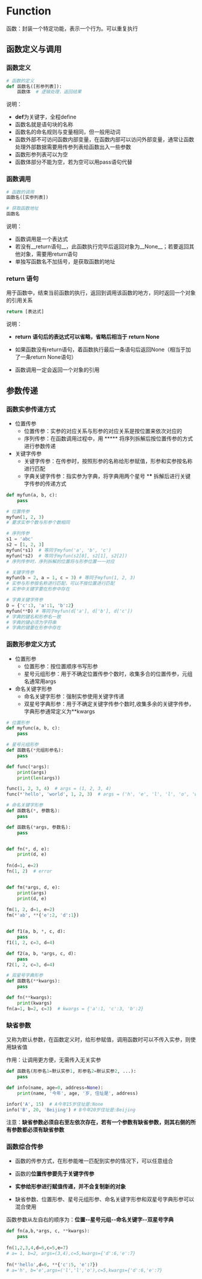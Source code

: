 # Function

函数：封装一个特定功能，表示一个行为。可以重复执行



## 函数定义与调用

### 函数定义

```python
# 函数的定义
def 函数名([形参列表]):
    函数体  # 逻辑处理，返回结果
```

说明：

- **def**为关键字，全程define
- 函数名就是语句块的名称
- 函数名的命名规则与变量相同，但一般用动词
- 函数外部不可访问函数内部变量，在函数内部可以访问外部变量，通常让函数处理外部数据需要用传参列表给函数出入一些参数
- 函数形参列表可以为空
- 函数体部分不能为空，若为空可以用pass语句代替



### 函数调用

```python
# 函数的调用
函数名([实参列表])

# 获取函数地址
函数名
```

说明：

- 函数调用是一个表达式
- 若没有__return语句__，此函数执行完毕后返回对象为__None__；若要返回其他对象，需要用return语句
- 单独写函数名不加括号，是获取函数的地址



### return 语句

用于函数中，结束当前函数的执行，返回到调用该函数的地方，同时返回一个对象的引用关系

```python
return [表达式]
```

说明：

- **return** **语句后的表达式可以省略，省略后相当于** **return None**

- 如果函数没有return语句，着函数执行最后一条语句后返回None（相当于加了一条return None语句）
- 函数调用一定会返回一个对象的引用



## 参数传递

### 函数实参传递方式

- 位置传参
  - 位置传参：实参的对应关系与形参的对应关系是按位置来依次对应的
  - 序列传参：在函数调用过程中，用 ***** 将序列拆解后按位置传参的方式进行参数传递
- 关键字传参
  - 关键字传参：在传参时，按照形参的名称给形参赋值，形参和实参按名称进行匹配
  - 字典关键字传参：指实参为字典，将字典用两个星号 ***\*** 拆解后进行关键字传参的传递方式

```python
def myfun(a, b, c):
    pass

# 位置传参
myfun(1, 2, 3)
# 要求实参个数与形参个数相同

# 序列传参
s1 = 'abc'
s2 = [1, 2, 3]
myfun(*s1)  # 等同于myfun('a', 'b', 'c')
myfun(*s2)  # 等同于myfun(s2[0], s2[1], s2[2])
# 序列传参时，序列拆解的位置将与形参位置一一对应

# 关键字传参
myfun(b = 2, a = 1, c = 3) # 等同于myfun(1, 2, 3)
# 实参与形参按名称进行匹配，可以不按位置进行匹配
# 实参中关键字要在形参中存在

# 字典关键字传参
D = {'c':3, 'a':1, 'b':2}
myfun(**D) # 等同于myfun(d['a'], d['b'], d['c'])
# 字典的键名和形参名一致
# 字典的键必须为字符串
# 字典的键要在形参中存在
```



### 函数形参定义方式

- 位置形参
  - 位置形参：按位置顺序书写形参
  - 星号元组形参：用于不确定位置传参个数时，收集多合的位置传参，元组名通常用args
- 命名关键字形参
  - 命名关键字形参：强制实参使用关键字传递
  - 双星号字典形参：用于不确定关键字传参个数时,收集多余的关键字传参，字典形参通常定义为**kwargs

```python
# 位置形参
def myfunc(a, b, c):
    pass
```

```python
# 星号元组形参
def 函数名(*元组形参名):
    pass

def func(*args):
    print(args)
    print(len(args))

func(1, 2, 3, 4)  # args = (1, 2, 3, 4)
func(*'hello', 'world', 1, 2, 3)  # args = ('h', 'e', 'l', 'l', 'o', 'world', 1, 2, 3)
```

```python
# 命名关键字形参
def 函数名(*, 参数名):
    pass

def 函数名(*args, 参数名):
    pass


def fn(*, d, e):
    print(d, e)
    
fn(d=1, e=2)
fn(1, 2)  # error


def fm(*args, d, e):
    print(args)
    print(d, e)
    
fm(1, 2, d=1, e=2)
fm(*'ab', **{'e':2, 'd':1})


def f1(a, b, *, c, d):
    pass
f1(1, 2, c=3, d=4)

def f2(a, b, *args, c, d):
    pass
f2(1, 2, c=3, d=4)
```

```python
# 双星号字典形参
def 函数名(**kwargs):
    pass

def fn(**kwargs):
    print(kwargs)
fn(a=1, b=2, c=3)  # kwargs = {'a':1, 'c':3, 'b':2}
```



### 缺省参数

又称为默认参数，在函数定义时，给形参赋值，调用函数时可以不传入实参，则使用缺省值

作用：让调用更方便，无需传入无关实参

```python
def 函数名(形参名1=默认实参1, 形参名2=默认实参2, ...):
    pass

def info(name, age=0, address=None):
    print(name, '今年', age, '岁, 住址是', address)
    
infor('A', 15)  # A今年15岁住址是:None
info('B', 20, 'Beijing') # B今年20岁住址是:Beijing
```

注意：**缺省参数必须自右至左依次存在，若有一个参数有缺省参数，则其右侧的所有参数都必须有缺省参数**



### 函数综合传参

- 函数的传参方式，在形参能唯一匹配到实参的情况下，可以任意组合
- 函数的**位置传参要先于关键字传参**

- **实参给形参进行赋值传递，并不会复制新的对象**
- 缺省参数、位置形参、星号元组形参、命名关键字形参和双星号字典形参可以混合使用

函数参数从左自右的顺序为：__位置--星号元组--命名关键字--双星号字典__

```python
def fn(a,b,*args, c, **kwargs):
	pass
		
fn(1,2,3,4,d=6,c=5,e=7)
# a= 1, b=2, args=(3,4),c=5,kwargs={'d':6,'e':7}
		
fn(*'hello',d=6, **{'c':5, 'e':7})
# a='h', b='e',args=('l','l','o'),c=5,kwargs={'d':6,'e':7}
```

